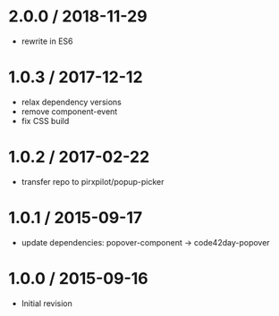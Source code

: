
2.0.0 / 2018-11-29
==================

 * rewrite in ES6

1.0.3 / 2017-12-12
==================

 * relax dependency versions
 * remove component-event
 * fix CSS build

1.0.2 / 2017-02-22
==================

 * transfer repo to pirxpilot/popup-picker

1.0.1 / 2015-09-17
==================

 * update dependencies: popover-component -> code42day-popover

1.0.0 / 2015-09-16
==================

 * Initial revision
